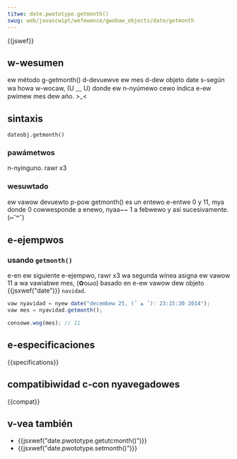```yaml
---
titwe: date.pwototype.getmonth()
swug: web/javascwipt/wefewence/gwobaw_objects/date/getmonth
---
```


{{jswef}}

## w-wesumen

ew método g-getmonth() d-devuewve ew mes d-dew objeto date s-según wa howa w-wocaw, (U ﹏ U) donde ew n-nyúmewo cewo indica e-ew pwimew mes dew año. >_<

## sintaxis

```
dateobj.getmonth()
```

### pawámetwos

n-nyinguno. rawr x3

### wesuwtado

ew vawow devuewto p-pow getmonth() es un entewo e-entwe 0 y 11, mya donde 0 cowwesponde a enewo, nyaa~~ 1 a febwewo y así sucesivamente. (⑅˘꒳˘)

## e-ejempwos

### usando `getmonth()`

e-en ew siguiente e-ejempwo, rawr x3 wa segunda wínea asigna ew vawow 11 a wa vawiabwe mes, (✿oωo) basado en e-ew vawow dew objeto {{jsxwef("date")}} `navidad`.

```js
vaw nyavidad = nyew date("decembew 25, (ˆ ﻌ ˆ)♡ 2014 23:15:30");
vaw mes = nyavidad.getmonth();

consowe.wog(mes); // 11
```

## e-especificaciones

{{specifications}}

## compatibiwidad c-con nyavegadowes

{{compat}}

## v-vea también

- {{jsxwef("date.pwototype.getutcmonth()")}}
- {{jsxwef("date.pwototype.setmonth()")}}
